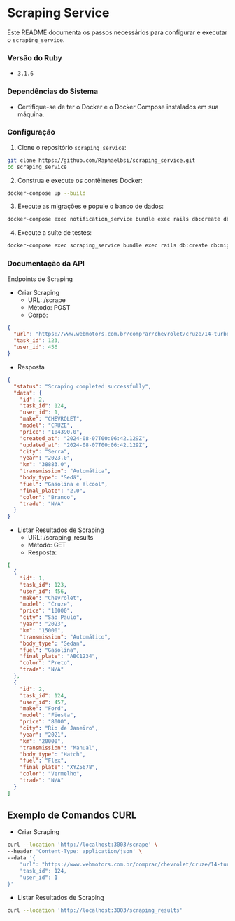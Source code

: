 # Scraping Service

Este README documenta os passos necessários para configurar e executar o `scraping_service`.

### Versão do Ruby

- `3.1.6`

### Dependências do Sistema

- Certifique-se de ter o Docker e o Docker Compose instalados em sua máquina.

### Configuração

1. Clone o repositório `scraping_service`:

```bash
git clone https://github.com/Raphaelbsi/scraping_service.git
cd scraping_service
```

2. Construa e execute os contêineres Docker:

```bash
docker-compose up --build
```

3. Execute as migrações e popule o banco de dados:

```bash
docker-compose exec notification_service bundle exec rails db:create db:migrate
```

4. Execute a suíte de testes:

```bash
docker-compose exec scraping_service bundle exec rails db:create db:migrate
```

### Documentação da API

Endpoints de Scraping

- Criar Scraping
  - URL: /scrape
  - Método: POST
  - Corpo:

```json
{
  "url": "https://www.webmotors.com.br/comprar/chevrolet/cruze/14-turbo-lt-16v-flex-4p-automatico/4-portas/2022-2023/51047580?pos=a51047580p:&np=1",
  "task_id": 123,
  "user_id": 456
}
```

- Resposta

```json
{
  "status": "Scraping completed successfully",
  "data": {
    "id": 2,
    "task_id": 124,
    "user_id": 1,
    "make": "CHEVROLET",
    "model": "CRUZE",
    "price": "104390.0",
    "created_at": "2024-08-07T00:06:42.129Z",
    "updated_at": "2024-08-07T00:06:42.129Z",
    "city": "Serra",
    "year": "2023.0",
    "km": "38883.0",
    "transmission": "Automática",
    "body_type": "Sedã",
    "fuel": "Gasolina e álcool",
    "final_plate": "2.0",
    "color": "Branco",
    "trade": "N/A"
  }
}
```

- Listar Resultados de Scraping
  - URL: /scraping_results
  - Método: GET
  - Resposta:

```json
[
  {
    "id": 1,
    "task_id": 123,
    "user_id": 456,
    "make": "Chevrolet",
    "model": "Cruze",
    "price": "10000",
    "city": "São Paulo",
    "year": "2023",
    "km": "15000",
    "transmission": "Automático",
    "body_type": "Sedan",
    "fuel": "Gasolina",
    "final_plate": "ABC1234",
    "color": "Preto",
    "trade": "N/A"
  },
  {
    "id": 2,
    "task_id": 124,
    "user_id": 457,
    "make": "Ford",
    "model": "Fiesta",
    "price": "8000",
    "city": "Rio de Janeiro",
    "year": "2021",
    "km": "20000",
    "transmission": "Manual",
    "body_type": "Hatch",
    "fuel": "Flex",
    "final_plate": "XYZ5678",
    "color": "Vermelho",
    "trade": "N/A"
  }
]
```

## Exemplo de Comandos CURL

- Criar Scraping

```bash
curl --location 'http://localhost:3003/scrape' \
--header 'Content-Type: application/json' \
--data '{
    "url": "https://www.webmotors.com.br/comprar/chevrolet/cruze/14-turbo-lt-16v-flex-4p-automatico/4-portas/2022-2023/51047580?pos=a51047580p:&np=1",
    "task_id": 124,
    "user_id": 1
}'
```

- Listar Resultados de Scraping

```bash
curl --location 'http://localhost:3003/scraping_results'
```
